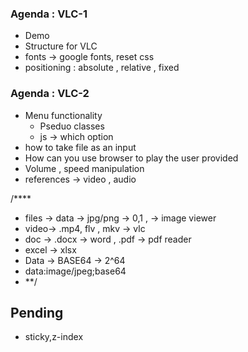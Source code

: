 
### Agenda : VLC-1
* Demo
* Structure for VLC
* fonts -> google fonts, reset css
* positioning : absolute , relative , fixed


### Agenda : VLC-2
* Menu functionality
  * Pseduo classes 
  * js -> which option
* how to take file as an input 
* How can you use browser to play the user provided
* Volume , speed  manipulation
* references -> video , audio 

/****
 * files -> data -> jpg/png -> 0,1 , -> image viewer
 * video-> .mp4, flv , mkv -> vlc
 * doc -> .docx -> word , .pdf -> pdf reader
 * excel -> xlsx 
 * Data -> BASE64 -> 2^64
 * data:image/jpeg;base64
 * **/ 
## Pending 
* sticky,z-index
